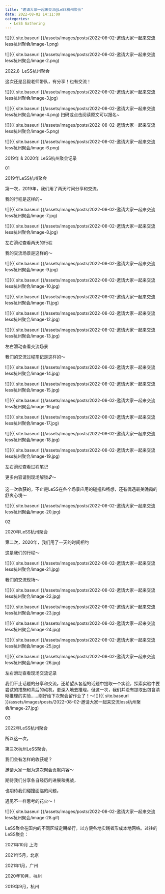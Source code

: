```yaml
---
title: "邀请大家一起来交流@LeSS杭州聚会"
date: 2022-08-02 14:11:00
categories:
  - LeSS Gathering
---
```

![]({{ site.baseurl }}/assets/images/posts/2022-08-02-邀请大家一起来交流less杭州聚会/image-1.png)

![]({{ site.baseurl }}/assets/images/posts/2022-08-02-邀请大家一起来交流less杭州聚会/image-2.png)

2022.8  LeSS杭州聚会

这次还是吕毅老师带队，有分享！也有交流！

![]({{ site.baseurl }}/assets/images/posts/2022-08-02-邀请大家一起来交流less杭州聚会/image-3.jpg)

![]({{ site.baseurl }}/assets/images/posts/2022-08-02-邀请大家一起来交流less杭州聚会/image-4.png) 扫码或点击阅读原文可以报名~

![]({{ site.baseurl }}/assets/images/posts/2022-08-02-邀请大家一起来交流less杭州聚会/image-5.png)

![]({{ site.baseurl }}/assets/images/posts/2022-08-02-邀请大家一起来交流less杭州聚会/image-6.png)

‍2019年 & 2020年 LeSS杭州聚会记录‍

01

2019年LeSS杭州聚会

第一次，2019年，我们用了两天时间分享和交流。

我的行程是这样的~

![]({{ site.baseurl }}/assets/images/posts/2022-08-02-邀请大家一起来交流less杭州聚会/image-7.jpg)

![]({{ site.baseurl }}/assets/images/posts/2022-08-02-邀请大家一起来交流less杭州聚会/image-8.jpg)

左右滑动查看两天的行程

我的交流场景是这样的～

![]({{ site.baseurl }}/assets/images/posts/2022-08-02-邀请大家一起来交流less杭州聚会/image-9.jpg)

![]({{ site.baseurl }}/assets/images/posts/2022-08-02-邀请大家一起来交流less杭州聚会/image-10.jpg)

![]({{ site.baseurl }}/assets/images/posts/2022-08-02-邀请大家一起来交流less杭州聚会/image-11.jpg)

![]({{ site.baseurl }}/assets/images/posts/2022-08-02-邀请大家一起来交流less杭州聚会/image-12.jpg)

![]({{ site.baseurl }}/assets/images/posts/2022-08-02-邀请大家一起来交流less杭州聚会/image-13.jpg)

左右滑动查看交流场景

我们的交流过程笔记是这样的～

![]({{ site.baseurl }}/assets/images/posts/2022-08-02-邀请大家一起来交流less杭州聚会/image-14.jpg)

![]({{ site.baseurl }}/assets/images/posts/2022-08-02-邀请大家一起来交流less杭州聚会/image-15.jpg)

![]({{ site.baseurl }}/assets/images/posts/2022-08-02-邀请大家一起来交流less杭州聚会/image-16.jpg)

![]({{ site.baseurl }}/assets/images/posts/2022-08-02-邀请大家一起来交流less杭州聚会/image-17.jpg)

![]({{ site.baseurl }}/assets/images/posts/2022-08-02-邀请大家一起来交流less杭州聚会/image-18.jpg)

![]({{ site.baseurl }}/assets/images/posts/2022-08-02-邀请大家一起来交流less杭州聚会/image-19.jpg)

左右滑动查看过程笔记

更多内容请到现场解锁🔓～

这一次收获的，不止是LeSS在各个场景应用的碰撞和畅想，还有偶遇最美晚霞的舒爽心境～

![]({{ site.baseurl }}/assets/images/posts/2022-08-02-邀请大家一起来交流less杭州聚会/image-20.jpg)

02

2020年LeSS杭州聚会

第二次，2020年，我们用了一天的时间相约

这是我们的行程～

![]({{ site.baseurl }}/assets/images/posts/2022-08-02-邀请大家一起来交流less杭州聚会/image-21.jpg)

我们的交流现场～

![]({{ site.baseurl }}/assets/images/posts/2022-08-02-邀请大家一起来交流less杭州聚会/image-22.jpg)

![]({{ site.baseurl }}/assets/images/posts/2022-08-02-邀请大家一起来交流less杭州聚会/image-23.jpg)

![]({{ site.baseurl }}/assets/images/posts/2022-08-02-邀请大家一起来交流less杭州聚会/image-24.jpg)

![]({{ site.baseurl }}/assets/images/posts/2022-08-02-邀请大家一起来交流less杭州聚会/image-25.jpg)

![]({{ site.baseurl }}/assets/images/posts/2022-08-02-邀请大家一起来交流less杭州聚会/image-26.jpg)

左右滑动查看现场交流记录

我们不止话题的分享和交流，还希望从各组的话题中提取一个实验，探索实验中要尝试的措施和背后的动机，更深入地去推理，但这一次，我们并没有提取出包含清晰推理的实验……刚好给下次聚会留作业了！～![]({{ site.baseurl }}/assets/images/posts/2022-08-02-邀请大家一起来交流less杭州聚会/image-27.jpg)

03

2022年LeSS杭州聚会

所以这一次，

第三次杭州LeSS聚会，

我们会有怎样的收获呢？

邀请大家一起为这次聚会贡献内容～

期待我们分享各自经历的进展和挑战，

也期待我们碰撞面临的问题，

遇见不一样思考的花火～！

![]({{ site.baseurl }}/assets/images/posts/2022-08-02-邀请大家一起来交流less杭州聚会/image-28.gif)

LeSS聚会在国内的不同区域定期举行，以方便各地实践者形成本地网络。过往的LeSS聚会：

2021年10月 上海

2021年5月，北京

2021年1月，广州

2020年10月，杭州

2019年9月，杭州